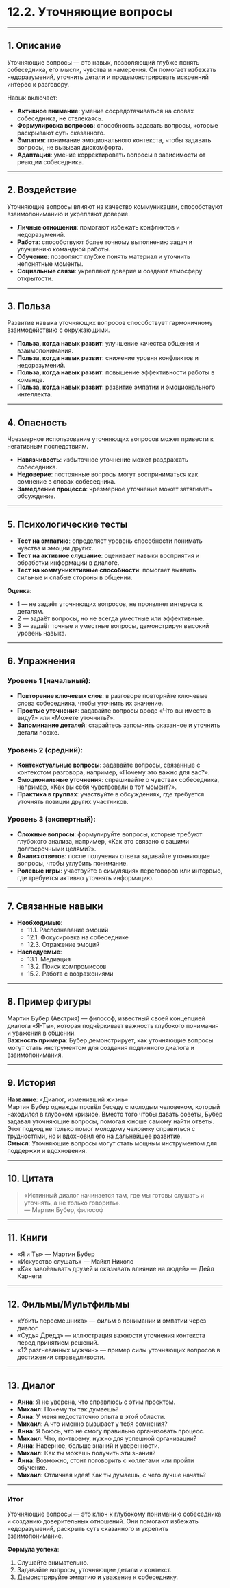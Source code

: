 # 12.2. Уточняющие вопросы

---

## 1. Описание
Уточняющие вопросы — это навык, позволяющий глубже понять собеседника, его мысли, чувства и намерения. Он помогает избежать недоразумений, уточнить детали и продемонстрировать искренний интерес к разговору.

Навык включает:
- **Активное внимание**: умение сосредотачиваться на словах собеседника, не отвлекаясь.
- **Формулировка вопросов**: способность задавать вопросы, которые раскрывают суть сказанного.
- **Эмпатия**: понимание эмоционального контекста, чтобы задавать вопросы, не вызывая дискомфорта.
- **Адаптация**: умение корректировать вопросы в зависимости от реакции собеседника.

---

## 2. Воздействие
Уточняющие вопросы влияют на качество коммуникации, способствуют взаимопониманию и укрепляют доверие.

- **Личные отношения**: помогают избежать конфликтов и недоразумений.
- **Работа**: способствуют более точному выполнению задач и улучшению командной работы.
- **Обучение**: позволяют глубже понять материал и уточнить непонятные моменты.
- **Социальные связи**: укрепляют доверие и создают атмосферу открытости.

---

## 3. Польза
Развитие навыка уточняющих вопросов способствует гармоничному взаимодействию с окружающими.

- **Польза, когда навык развит**: улучшение качества общения и взаимопонимания.
- **Польза, когда навык развит**: снижение уровня конфликтов и недоразумений.
- **Польза, когда навык развит**: повышение эффективности работы в команде.
- **Польза, когда навык развит**: развитие эмпатии и эмоционального интеллекта.

---

## 4. Опасность
Чрезмерное использование уточняющих вопросов может привести к негативным последствиям.

- **Навязчивость**: избыточное уточнение может раздражать собеседника.
- **Недоверие**: постоянные вопросы могут восприниматься как сомнение в словах собеседника.
- **Замедление процесса**: чрезмерное уточнение может затягивать обсуждение.

---

## 5. Психологические тесты
- **Тест на эмпатию**: определяет уровень способности понимать чувства и эмоции других.
- **Тест на активное слушание**: оценивает навыки восприятия и обработки информации в диалоге.
- **Тест на коммуникативные способности**: помогает выявить сильные и слабые стороны в общении.

**Оценка**:
- 1 — не задаёт уточняющих вопросов, не проявляет интереса к деталям.
- 2 — задаёт вопросы, но не всегда уместные или эффективные.
- 3 — задаёт точные и уместные вопросы, демонстрируя высокий уровень навыка.

---

## 6. Упражнения

### Уровень 1 (начальный):
- **Повторение ключевых слов**: в разговоре повторяйте ключевые слова собеседника, чтобы уточнить их значение.
- **Простые уточнения**: задавайте вопросы вроде «Что вы имеете в виду?» или «Можете уточнить?».
- **Запоминание деталей**: старайтесь запомнить сказанное и уточнить детали позже.

### Уровень 2 (средний):
- **Контекстуальные вопросы**: задавайте вопросы, связанные с контекстом разговора, например, «Почему это важно для вас?».
- **Эмоциональные уточнения**: спрашивайте о чувствах собеседника, например, «Как вы себя чувствовали в тот момент?».
- **Практика в группах**: участвуйте в обсуждениях, где требуется уточнять позиции других участников.

### Уровень 3 (экспертный):
- **Сложные вопросы**: формулируйте вопросы, которые требуют глубокого анализа, например, «Как это связано с вашими долгосрочными целями?».
- **Анализ ответов**: после получения ответа задавайте уточняющие вопросы, чтобы углубить понимание.
- **Ролевые игры**: участвуйте в симуляциях переговоров или интервью, где требуется активно уточнять информацию.

---

## 7. Связанные навыки
- **Необходимые**:
  - 11.1. Распознавание эмоций
  - 12.1. Фокусировка на собеседнике
  - 12.3. Отражение эмоций
- **Наследуемые**:
  - 13.1. Медиация
  - 13.2. Поиск компромиссов
  - 15.2. Работа с возражениями

---

## 8. Пример фигуры
Мартин Бубер (Австрия) — философ, известный своей концепцией диалога «Я-Ты», которая подчёркивает важность глубокого понимания и уважения в общении.  
**Важность примера**: Бубер демонстрирует, как уточняющие вопросы могут стать инструментом для создания подлинного диалога и взаимопонимания.

---

## 9. История
**Название**: «Диалог, изменивший жизнь»  
Мартин Бубер однажды провёл беседу с молодым человеком, который находился в глубоком кризисе. Вместо того чтобы давать советы, Бубер задавал уточняющие вопросы, помогая юноше самому найти ответы. Этот подход не только помог молодому человеку справиться с трудностями, но и вдохновил его на дальнейшее развитие.  
**Смысл**: Уточняющие вопросы могут стать мощным инструментом для поддержки и вдохновения.

---

## 10. Цитата
> «Истинный диалог начинается там, где мы готовы слушать и уточнять, а не только говорить».  
> — Мартин Бубер, философ

---

## 11. Книги
- «Я и Ты» — Мартин Бубер
- «Искусство слушать» — Майкл Николс
- «Как завоёвывать друзей и оказывать влияние на людей» — Дейл Карнеги

---

## 12. Фильмы/Мультфильмы
- «Убить пересмешника» — фильм о понимании и эмпатии через диалог.
- «Судья Дредд» — иллюстрация важности уточнения контекста перед принятием решений.
- «12 разгневанных мужчин» — пример силы уточняющих вопросов в достижении справедливости.

---

## 13. Диалог
- **Анна**: Я не уверена, что справлюсь с этим проектом.  
- **Михаил**: Почему ты так думаешь?  
- **Анна**: У меня недостаточно опыта в этой области.  
- **Михаил**: А что именно вызывает у тебя сомнения?  
- **Анна**: Я боюсь, что не смогу правильно организовать процесс.  
- **Михаил**: Что, по-твоему, нужно для успешной организации?  
- **Анна**: Наверное, больше знаний и уверенности.  
- **Михаил**: Как ты можешь получить эти знания?  
- **Анна**: Возможно, стоит поговорить с коллегами или пройти обучение.  
- **Михаил**: Отличная идея! Как ты думаешь, с чего лучше начать?  

---

### **Итог**
Уточняющие вопросы — это ключ к глубокому пониманию собеседника и созданию доверительных отношений. Они помогают избежать недоразумений, раскрыть суть сказанного и укрепить взаимопонимание.

**Формула успеха**:
1. Слушайте внимательно.
2. Задавайте вопросы, уточняющие детали и контекст.
3. Демонстрируйте эмпатию и уважение к собеседнику.